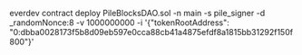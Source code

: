 everdev contract deploy PileBlocksDAO.sol -n main -s pile_signer -d _randomNonce:8 -v 1000000000 -i '{"tokenRootAddress": "0:dbba0028173f5b8d09eb597e0cca88cb41a4875efdf8a1815bb31292f150f800"}'